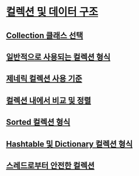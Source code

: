 # [컬렉션 및 데이터 구조](index.md)
## [Collection 클래스 선택](selecting-a-collection-class.md)
## [일반적으로 사용되는 컬렉션 형식](commonly-used-collection-types.md)
## [제네릭 컬렉션 사용 기준](when-to-use-generic-collections.md)
## [컬렉션 내에서 비교 및 정렬](comparisons-and-sorts-within-collections.md)
## [Sorted 컬렉션 형식](sorted-collection-types.md)
## [Hashtable 및 Dictionary 컬렉션 형식](hashtable-and-dictionary-collection-types.md)
## [스레드로부터 안전한 컬렉션](thread-safe/)
